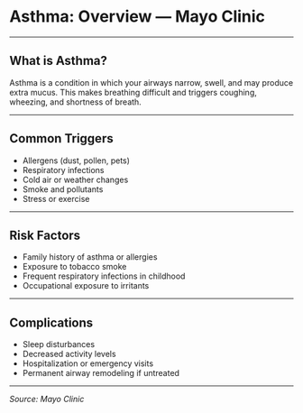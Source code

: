 # Asthma: Overview — Mayo Clinic

---

## What is Asthma?

Asthma is a condition in which your airways narrow, swell, and may produce extra mucus. This makes breathing difficult and triggers coughing, wheezing, and shortness of breath.

---

## Common Triggers

- Allergens (dust, pollen, pets)
- Respiratory infections
- Cold air or weather changes
- Smoke and pollutants
- Stress or exercise

---

## Risk Factors

- Family history of asthma or allergies
- Exposure to tobacco smoke
- Frequent respiratory infections in childhood
- Occupational exposure to irritants

---

## Complications

- Sleep disturbances
- Decreased activity levels
- Hospitalization or emergency visits
- Permanent airway remodeling if untreated

---

_Source: Mayo Clinic_  

